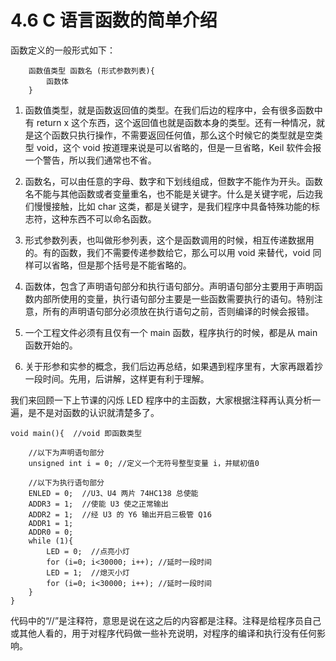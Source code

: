 # 4.6 C 语言函数的简单介绍

函数定义的一般形式如下：

```
    函数值类型 函数名 (形式参数列表){
        函数体
    }
```

1) 函数值类型，就是函数返回值的类型。在我们后边的程序中，会有很多函数中有 return x 这个东西，这个返回值也就是函数本身的类型。还有一种情况，就是这个函数只执行操作，不需要返回任何值，那么这个时候它的类型就是空类型 void，这个 void 按道理来说是可以省略的，但是一旦省略，Keil 软件会报一个警告，所以我们通常也不省。

2) 函数名，可以由任意的字母、数字和下划线组成，但数字不能作为开头。函数名不能与其他函数或者变量重名，也不能是关键字。什么是关键字呢，后边我们慢慢接触，比如 char 这类，都是关键字，是我们程序中具备特殊功能的标志符，这种东西不可以命名函数。

3) 形式参数列表，也叫做形参列表，这个是函数调用的时候，相互传递数据用的。有的函数，我们不需要传递参数给它，那么可以用 void 来替代，void 同样可以省略，但是那个括号是不能省略的。

4) 函数体，包含了声明语句部分和执行语句部分。声明语句部分主要用于声明函数内部所使用的变量，执行语句部分主要是一些函数需要执行的语句。特别注意，所有的声明语句部分必须放在执行语句之前，否则编译的时候会报错。

5) 一个工程文件必须有且仅有一个 main 函数，程序执行的时候，都是从 main 函数开始的。

6) 关于形参和实参的概念，我们后边再总结，如果遇到程序里有，大家再跟着抄一段时间。先用，后讲解，这样更有利于理解。

我们来回顾一下上节课的闪烁 LED 程序中的主函数，大家根据注释再认真分析一遍，是不是对函数的认识就清楚多了。

```
void main(){  //void 即函数类型

    //以下为声明语句部分
    unsigned int i = 0; //定义一个无符号整型变量 i，并赋初值0
   
    //以下为执行语句部分
    ENLED = 0;  //U3、U4 两片 74HC138 总使能
    ADDR3 = 1;  //使能 U3 使之正常输出
    ADDR2 = 1;  //经 U3 的 Y6 输出开启三极管 Q16
    ADDR1 = 1;
    ADDR0 = 0;
    while (1){
        LED = 0;  //点亮小灯
        for (i=0; i<30000; i++); //延时一段时间
        LED = 1;  //熄灭小灯
        for (i=0; i<30000; i++); //延时一段时间
    }
}
```

代码中的“//”是注释符，意思是说在这之后的内容都是注释。注释是给程序员自己或其他人看的，用于对程序代码做一些补充说明，对程序的编译和执行没有任何影响。